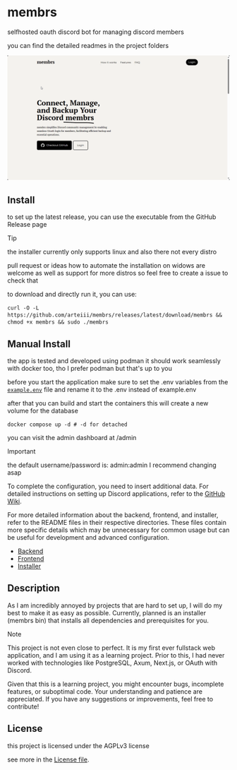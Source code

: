 # membrs

selfhosted oauth discord bot for managing discord members

you can find the detailed readmes in the project folders

![](./preview/msedge_YJFwwVlzxc.gif)

## Install

to set up the latest release, you can use the executable from the GitHub Release page


> [!TIP]
> the installer currently only supports linux and also there not every distro
>
> pull request or ideas how to automate the installation on widows are welcome as well as support for more distros so
> feel free to create a issue to check that


to download and directly run it, you can use:

```shell
curl -O -L https://github.com/arteiii/membrs/releases/latest/download/membrs && chmod +x membrs && sudo ./membrs
```

## Manual Install

the app is tested and developed using podman
it should work seamlessly with docker too, tho I prefer podman but that's up to you

before you start the application make sure to set the .env variables from the [`example.env`](./example.env) file and
rename it to the .env instead of example.env

after that you can build and start the containers
this will create a new volume for the database

```shell
docker compose up -d # -d for detached
```

you can visit the admin dashboard at /admin

> [!IMPORTANT]  
> the default username/password is: admin:admin
> I recommend changing asap

To complete the configuration, you need to insert additional data. 
For detailed instructions on setting up Discord applications, refer to the [GitHub Wiki](https://github.com/Arteiii/membrs/wiki/Discord-Application).

For more detailed information about the backend, frontend, and installer, refer to the README files in their respective
directories.
These files contain more specific details which may be unnecessary for common usage but can be useful for development
and advanced configuration.

- [Backend](backend/README.md)
- [Frontend](frontend/README.md)
- [Installer](installer/README.md)

## Description

As I am incredibly annoyed by projects that are hard to set up,
I will do my best to make it as easy as possible.
Currently, planned is an installer (membrs bin) that installs all dependencies and prerequisites for you.


> [!NOTE]
> This project is not even close to perfect.
> It is my first ever fullstack web application, and I am using it as a learning project.
> Prior to this, I had never worked with technologies like PostgreSQL, Axum, Next.js, or OAuth with Discord.
>
> Given that this is a learning project, you might encounter bugs, incomplete features, or suboptimal code.
> Your understanding and patience are appreciated.
> If you have any suggestions or improvements, feel free to contribute!

## License

this project is licensed under the AGPLv3 license

see more in the [License file](LICENSE-AGPL-3).
